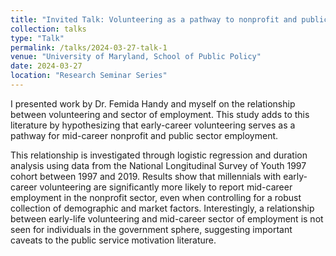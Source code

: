 ```yaml
---
title: "Invited Talk: Volunteering as a pathway to nonprofit and public sector employment: An analysis of millennials"
collection: talks
type: "Talk"
permalink: /talks/2024-03-27-talk-1
venue: "University of Maryland, School of Public Policy"
date: 2024-03-27
location: "Research Seminar Series"
---
```


I presented work by Dr.  Femida Handy and myself on the relationship between volunteering and sector of employment. This study adds to this literature by hypothesizing that early-career volunteering serves as a pathway for mid-career nonprofit and public sector employment. 


This relationship is investigated through logistic regression and duration analysis using data from the National Longitudinal Survey of Youth 1997 cohort between 1997 and 2019. Results show that millennials with early-career volunteering are significantly more likely to report mid-career employment in the nonprofit sector, even when controlling for a robust collection of demographic and market factors. Interestingly, a relationship between early-life volunteering and mid-career sector of employment is not seen for individuals in the government sphere, suggesting important caveats to the public service motivation literature.
